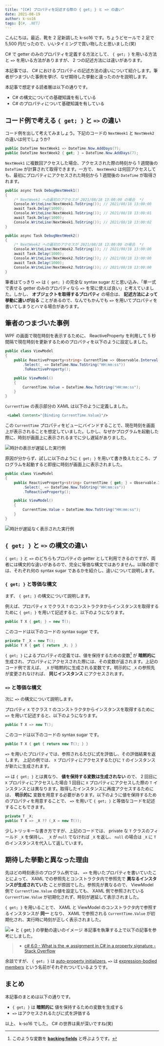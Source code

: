 ```yaml
---
title: "[C#] プロパティを記述する際の { get; } と => の違い"
date: 2021-08-19
author: k-so16
tags: [C#, .NET]
---
```


こんにちは。最近、靴を 2 足新調した k-so16 です。ちょうどセールで 2 足で 5,500 円だったので、いいタイミングで買い物したと思いました(笑)

C# で getter のみのプロパティを定義する方法として、 `{ get; }` を用いる方法と `=>` を用いる方法がありますが、 2 つの記述方法には違いがあります。

本記事では、 C# におけるプロパティの記述方法の違いについて紹介します。筆者がつまづいた事例を挙げ、なぜ期待した挙動と違ったのかを説明します。

本記事で想定する読者層は以下の通りです。

- C# の構文についての基礎知識を有している
- C# のプロパティについて基礎知識を有している

## コード例で考える `{ get; }` と `=>` の違い

コード例を出して考えてみましょう。下記のコードの `NextWeek1` と `NextWeek2` の違いは何でしょうか?

```cs
public DateTime NextWeek1 => DateTime.Now.AddDays(7);
public DateTime NextWeek2 { get; } = DateTime.Now.AddDays(7);
```

`NextWeek1` に複数回アクセスした場合、アクセスされた際の時刻から 1 週間後の `DateTime` が計算されて取得できます。一方で、 `NextWeek2` は何回アクセスしても、最初にプロパティにアクセスされた時刻から 1 週間後の `DateTime` が取得されます。

```cs
public async Task DebugNextWeek1()
{
    /* NextWeek1 への最初のアクセスが 2021/08/18 13:00:00 の場合  */
    Console.WriteLine(NextWeek1.ToString()); // 2021/08/18 13:00:00
    await Task.Delay(1000);
    Console.WriteLine(NextWeek1.ToString()); // 2021/08/18 13:00:01
    await Task.Delay(1000);
    Console.WriteLine(NextWeek1.ToString()); // 2021/08/18 13:00:02
}

public async Task DebugNextWeek2()
{
    /* NextWeek2 への最初のアクセスが 2021/08/18 13:00:00 の場合  */
    Console.WriteLine(NextWeek2.ToString()); // 2021/08/18 13:00:00
    await Task.Delay(1000);
    Console.WriteLine(NextWeek2.ToString()); // 2021/08/18 13:00:00
    await Task.Delay(1000);
    Console.WriteLine(NextWeek2.ToString()); // 2021/08/18 13:00:00
}
```

筆者はてっきり `=>` は `{ get; }` の完全な syntax sugar だと思い込み、「単一式で表せる getter のみのプロパティなら `=>` を常に使えば良い」と考えていました。しかし、 **オブジェクトを取得するプロパティ** の場合は、 **記述方法によって挙動に違いが出る** ことがあるので、なんでもかんでも `=>` を用いてプロパティを書いてしまうとハマる場合があります。


## 筆者のつまづいた事例

WPF の画面で現在時刻を表示するために、 ReactiveProperty を利用して 5 秒間隔で現在時刻を更新するためのプロパティを以下のように設定しました。

```cs
public class ViewModel
{
    public ReactiveProperty<string> CurrentTime => Observable.Interval(Timespan.FromSeconds(5))
        .Select(_ => DateTime.Now.ToString("HH:mm:ss"))
        .ToReactiveProperty();

    public ViewModel()
    {
        CurrentTime.Value = DateTime.Now.ToString("HH:mm:ss");
    }
}
```

`CurrentTime` の表示部分の XAML は以下のように定義しました。

```xml
 <Label Content="{Binding CurrentTime.Value}"/>
```

この `CurrentTime` プロパティをビューにバインドすることで、現在時刻を画面上が表示されることを想定していました。しかし、なぜかプログラムを起動した際に、時刻が画面上に表示されるまでに少し遅延がありました。

![時計の表示が遅延した実行例](images/difference-between-getter-and-expression-bodied-members-in-csharp-1.gif "時計の表示が遅延した実行例")

原因が分からず、試しに以下のように `{ get; }` を用いて書き換えたところ、プログラムを起動すると即座に時刻が画面上に表示されました。

```cs
public class ViewModel
{
    public ReactiveProperty<string> CurrentTime { get; } = Observable.Interval(Timespan.FromSeconds(5))
        .Select(_ => DateTime.Now.ToString("HH:mm:ss"))
        .ToReactiveProperty();

    public ViewModel()
    {
        CurrentTime.Value = DateTime.Now.ToString("HH:mm:ss");
    }
}
```

![時計が遅延なく表示された実行例](images/difference-between-getter-and-expression-bodied-members-in-csharp-2.gif "時計が遅延なく表示された実行例")

## `{ get; }` と `=>` の構文の違い

`{ get; }` と `=>` のどちらもプロパティの getter として利用できるのですが、両者には構文的な違いがあるので、完全に等価な構文ではありません。以降の節では、それぞれ何の syntax sugar であるかを紹介し、違いについて説明します。

### `{ get; }` と等価な構文

まず、 `{ get; }` の構文について説明します。

例えば、プロパティ `X` でクラス `T` のコンストラクタからインスタンスを取得するために `{ get; }` を用いて記述すると、以下のようになります。

```cs
public T X { get; } = new T();
```

このコードは以下のコードの syntax sugar です。

```cs
private T _X = new T();
public T X { get { return _X; } }
```

`{ get; }` によるプロパティの定義では、値を保持するための変数[^1] が **暗黙的に** 生成され、プロパティにアクセスされた際には、その変数が返されます。上記のコード例で言えば、 `_X` が暗黙的に生成される変数です。明示的に `_X` の参照先が変更されなければ、 **同じインスタンス** にアクセスされます。

### `=>` と等価な構文

次に `=>` の構文について説明します。

プロパティ `X` でクラス `T` のコンストラクタからインスタンスを取得するために `=>` を用いて記述すると、以下のようになります。

```cs
public T X => new T();
```

このコードは以下のコードの syntax sugar です。

```cs
public T X { get { return new T(); } }
```

`=>` を用いたプロパティでは、参照されるたびに式を評価し、その評価結果を返します。 上記の例では、 `X` プロパティにアクセスするたびに `T` のインスタンスが新たに生成されます。

`=>` は `{ get; }` とは異なり、 **値を保持する変数は生成されない** ので、 2 回目に `X` プロパティにアクセスした場合 1 回目に `X` プロパティにアクセスした際の `T` インスタンスとは異なります。取得したインスタンスに再度アクセスするためには、 **明示的に** 変数を用意する必要があります。以下のように値を保持するためのプロパティを用意することで、 `=>` を用いて `{ get; }` と等価なコードを記述することもできます。

```cs
private T _X;
public T X => _X ?? (_X = new T());
```

少しトリッキーな書き方ですが、上記のコードでは、 private な `T` クラスのフィールド `_X` を保持し、 `_X` が `null` でなければ `_X` を返し、 `null` の場合は `_X` に `T` のインスタンスを代入して返しています。

## 期待した挙動と異なった理由

先ほどの時刻表示のプログラム例では、 `=>` を用いたプロパティを書いていたことによって、 XAML での参照先とコンストラクタ内で参照先で **異なるインスタンスが生成されていた** ことが原因でした。参照先が異なるので、 ViewModel 側で `CurrentTime.Value` の値を設定しても、 XAML 側で参照されている `CurrentTime.Value` が初期化されず、時刻が遅延して表示されました。

`{ get; }` を用いることで、 XAML と ViewModel のコンストラクタ内で参照するインスタンスが **同一** となり、 XAML で参照される `CurrentTime.Value` が初期化され、実行時に時刻が正しく表示されました。

![`=>` と `{ get; }` の挙動の違いのイメージ](images/difference-between-getter-and-expression-bodied-members-in-csharp-3.png "`=>` と `{ get; }` の挙動の違いのイメージ")
本記事を執筆する上で以下の記事を参考にしました。

> - [c# 6.0 - What is the => assignment in C# in a property signature - Stack Overflow](https://stackoverflow.com/a/38999936)

余談ですが、 `{ get; }` は [auto-property initializers](https://docs.microsoft.com/en-us/archive/msdn-magazine/2014/october/csharp-the-new-and-improved-csharp-6-0#auto-property-initializers), `=>` は [expression-bodied members](https://docs.microsoft.com/en-us/dotnet/csharp/programming-guide/statements-expressions-operators/expression-bodied-members) という名前がそれぞれついているようです。
## まとめ

本記事のまとめは以下の通りです。

- `{ get; }` は **暗黙的に** 値を保持するための変数を生成する
- `=>` はアクセスされるたびに式を評価する

以上、 k-so16 でした。 C# の世界は奥が深いですね(笑)

[^1]: このような変数を **[backing fields](https://docs.microsoft.com/en-us/dotnet/csharp/programming-guide/classes-and-structs/properties#properties-with-backing-fields)** と呼ぶようです。